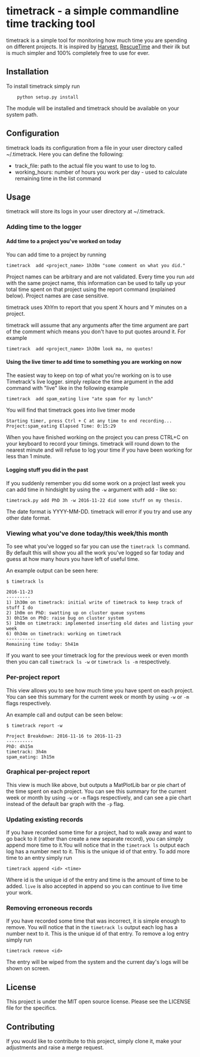 # timetrack - a simple commandline time tracking tool

timetrack is a simple tool for monitoring how much time you are spending on
different projects. It is inspired by [Harvest](https://www.getharvest.com/),
[RescueTime](https://www.rescuetime.com/) and their ilk but is much simpler and
100% completely free to use for ever.


## Installation

To install timetrack simply run

````
    python setup.py install  
````

The module will be installed and timetrack should be available on your system
path.


## Configuration

timetrack loads its configuration from a file in your user directory called
~/.timetrack. Here you can define the following:

  * track_file: path to the actual file you want to use to log to.
  * working_hours: number of hours you work per day - used to calculate remaining
     time in the list command

## Usage

timetrack will store its logs in your user directory at ~/.timetrack.

### Adding time to the logger

#### Add time to a project you've worked on today

You can add time to a project by running

````
timetrack  add <project_name> 1h30m "some comment on what you did."
````

Project names can be arbitrary and are not validated. Every time you run `add`
with the same project name, this information can be used to tally up your total
time spent on that project using the report command (explained below). Project
names are case sensitive.

timetrack uses XhYm to report that you spent X hours and Y minutes on a project.

timetrack will assume that any arguments after the time argument are part of
the comment which means you don't have to put quotes around it. For example

````
timetrack  add <project_name> 1h30m look ma, no quotes!
````

#### Using the live timer to add time to something you are working on now

The easiest way to keep on top of what you're working on is to use Timetrack's
live logger. simply replace the time argument in the add command with "live"
like in the following example

    timetrack  add spam_eating live "ate spam for my lunch"

You will find that timetrack goes into live timer mode

````
Starting timer, press Ctrl + C at any time to end recording...
Project:spam_eating Elapsed Time: 0:15:29
````

When you have finished working on the project you can press CTRL+C on your
keyboard to record your timings. timetrack will round down to the nearest
minute and will refuse to log your time if you have been working for less than
1 minute.

#### Logging stuff you did in the past

If you suddenly remember you did some work on a project last week you can add
time in hindsight by using the `-w` argument with add - like so:

````
timetrack.py add PhD 3h -w 2016-11-22 did some stuff on my thesis.
````

The date format is YYYY-MM-DD. timetrack will error if you try and use any other
date format.


### Viewing what you've done today/this week/this month

To see what you've logged so far  you can use the `timetrack ls` command. By
default this will show you all the work you've logged so far today and guess at
how many hours you have left of useful time.

An example output can be seen here:

````
$ timetrack ls

2016-11-23
---------
1) 1h30m on timetrack: initial write of timetrack to keep track of stuff I do
2) 1h0m on PhD: swatting up on cluster queue systems
3) 0h15m on PhD: raise bug on cluster system
5) 1h0m on timetrack: implemented inserting old dates and listing your week
6) 0h34m on timetrack: working on timetrack
-----------
Remaining time today: 5h41m

````

If you want to see your timetrack log for the previous week or even month then
you can call `timetrack ls -w` or `timetrack ls -m` respectively.


### Per-project report

This view allows you to see how much time you have spent on each project. You
can see this summary for the current week or month by using `-w` or `-m` flags
respectively.

An example call and output can be seen below:

````
$ timetrack report -w  

Project Breakdown: 2016-11-16 to 2016-11-23
----------
PhD: 4h15m
timetrack: 3h4m
spam_eating: 1h15m
````

### Graphical per-project report

This view is much like above, but outputs a MatPlotLib bar or pie chart of the time spent
on each project. You can see this summary for the current week or month by using `-w` or
`-m` flags respectively, and can see a pie chart instead of the default bar graph with the
`-p` flag.

### Updating existing records

If you have recorded some time for a project, had to walk away and want to go
back to it (rather than create a new separate record), you can simply append
more time to it.You will notice that in the `timetrack ls` output each log
has a number next to it. This is the unique id of that entry. To add more time
to an entry simply run

````
timetrack append <id> <time>
````
Where id is the unique id of the entry and time is the amount of time to be
added. `live` is also accepted in append so you can continue to live time your
work.

### Removing erroneous records

If you have recorded some time that was incorrect, it is simple enough to remove.
You will notice that in the `timetrack ls` output each log has a number next to
it. This is the unique id of that entry. To remove a log entry simply run

````
timetrack remove <id>
````

The entry will be wiped from the system and the current day's logs will be shown
on screen.

## License
This project is under the MIT open source license. Please see the LICENSE file
for the specifics.

## Contributing

If you would like to contribute to this project, simply clone it, make your
adjustments and raise a merge request.
